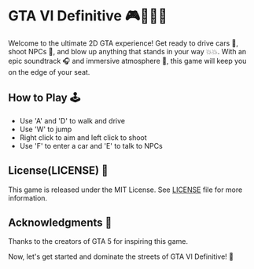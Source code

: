 # GTA VI Definitive 🎮🚗💥💥

Welcome to the ultimate 2D GTA experience! Get ready to drive cars 🚗, shoot NPCs 👥, and blow up anything that stands in your way 💥💥. With an epic soundtrack 🎧 and immersive atmosphere 🌃, this game will keep you on the edge of your seat.

## How to Play 🕹️

- Use 'A' and 'D' to walk and drive
- Use 'W' to jump
- Right click to aim and left click to shoot
- Use 'F' to enter a car and 'E' to talk to NPCs

## License(LICENSE) 🔖

This game is released under the MIT License. See [LICENSE](LICENSE) file for more information.

## Acknowledgments 🙏

Thanks to the creators of GTA 5 for inspiring this game.

Now, let's get started and dominate the streets of GTA VI Definitive! 💪

